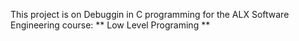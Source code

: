 This project is on Debuggin in C programming for the ALX Software Engineering course: ** Low Level Programing ** 
